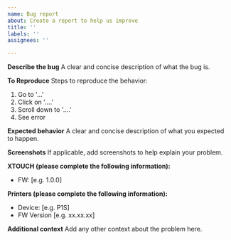```yaml
---
name: Bug report
about: Create a report to help us improve
title: ''
labels: ''
assignees: ''

---
```


**Describe the bug**
A clear and concise description of what the bug is.

**To Reproduce**
Steps to reproduce the behavior:
1. Go to '...'
2. Click on '....'
3. Scroll down to '....'
4. See error

**Expected behavior**
A clear and concise description of what you expected to happen.

**Screenshots**
If applicable, add screenshots to help explain your problem.

**XTOUCH (please complete the following information):**
 - FW: [e.g. 1.0.0]

**Printers (please complete the following information):**
 - Device: [e.g. P1S]
 - FW Version [e.g. xx.xx.xx]

**Additional context**
Add any other context about the problem here.
